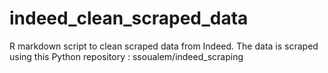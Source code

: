 # indeed_clean_scraped_data
R markdown script to clean scraped data from Indeed.
The data is scraped using this Python repository : ssoualem/indeed_scraping
